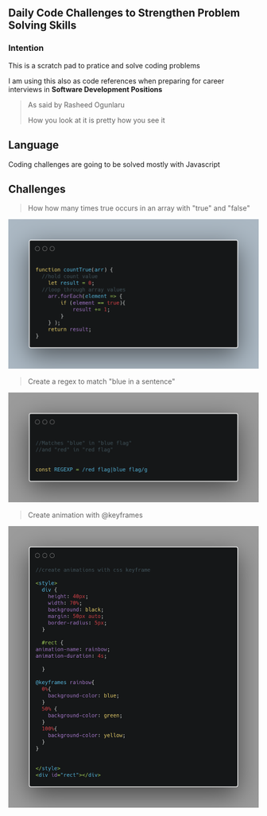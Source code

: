 ## Daily Code Challenges to Strengthen Problem Solving Skills

### Intention

This is a scratch pad to pratice and solve coding problems

I am using this also as code references when preparing for career interviews in **Software Development Positions**

> As said by Rasheed Ogunlaru
>
> How you look at it is pretty how you see it

## Language

Coding challenges are going to be solved mostly with Javascript

## Challenges


> How how many times true occurs in an array with "true" and "false"

![How much true](/assets/images/how-much-true.png)

> Create a regex to match "blue in a sentence"

![Match blue](/assets/images/Match-blue-red.png)

> Create animation with @keyframes

![Animation with keyframes](/assets/images/animation-with-keyframe.png)